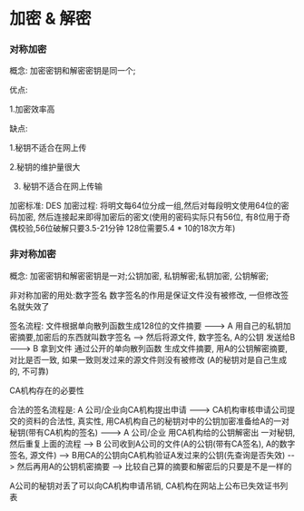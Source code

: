# 加密 & 解密

### 对称加密

概念: 加密密钥和解密密钥是同一个;

优点: 

1.加密效率高

缺点: 

1.秘钥不适合在网上传

2.秘钥的维护量很大

3. 秘钥不适合在网上传输

加密标准: DES 
加密过程: 将明文每64位分成一组,然后对每段明文使用64位的密码加密, 然后连接起来即得加密后的密文(使用的密码实际只有56位, 有8位用于奇偶校验,56位破解只要3.5-21分钟 128位需要5.4 * 10的18次方年)


### 非对称加密

概念: 加密密钥和解密密钥是一对;公钥加密, 私钥解密;私钥加密, 公钥解密;


非对称加密的用处:数字签名
数字签名的作用是保证文件没有被修改, 一但修改签名就失效了

签名流程: 文件根据单向散列函数生成128位的文件摘要 ---> A 用自己的私钥加密摘要,加密后的东西就叫数字签名 --> 然后将源文件, 数字签名, A的公钥 发送给B ---> B 拿到文件 通过公开的单向散列函数 生成文件摘要, 用A的公钥解密摘要, 对比是否一致, 如果一致则发过来的源文件则没有被修改 (A的秘钥对是自己生成的, 不可靠)

CA机构存在的必要性

合法的签名流程是:
A 公司/企业向CA机构提出申请 ---> CA机构审核申请公司提交的资料的合法性, 真实性, 用CA机构自己的秘钥对中的公钥加密准备给A的一对秘钥(带有CA机构的签名) ---> A 公司/企业 用CA机构给的公钥解密出 一对秘钥, 然后重复上面的流程 -->  B 公司收到A公司的文件(A的公钥(带有CA签名), A的数字签名, 源文件) --> B用CA的公钥向CA机构验证A发过来的公钥(先查询是否失效) --> 然后再用A的公钥机密摘要 --> 比较自己算的摘要和解密后的只要是不是一样的


A公司的秘钥对丢了可以向CA机构申请吊销, CA机构在网站上公布已失效证书列表



